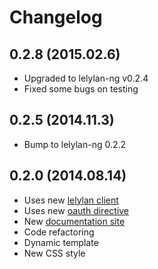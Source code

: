 # Changelog

## 0.2.8 (2015.02.6)

* Upgraded to lelylan-ng v0.2.4
* Fixed some bugs on testing

## 0.2.5 (2014.11.3)

* Bump to lelylan-ng 0.2.2

## 0.2.0 (2014.08.14)

* Uses new [lelylan client](http://lelylan.github.io/lelylan-ng/)
* Uses new [oauth directive](http://andreareginato.github.io/oauth-ng/)
* New [documentation site](http://lelylan.github.com/device-directive-ng)
* Code refactoring
* Dynamic template
* New CSS style
